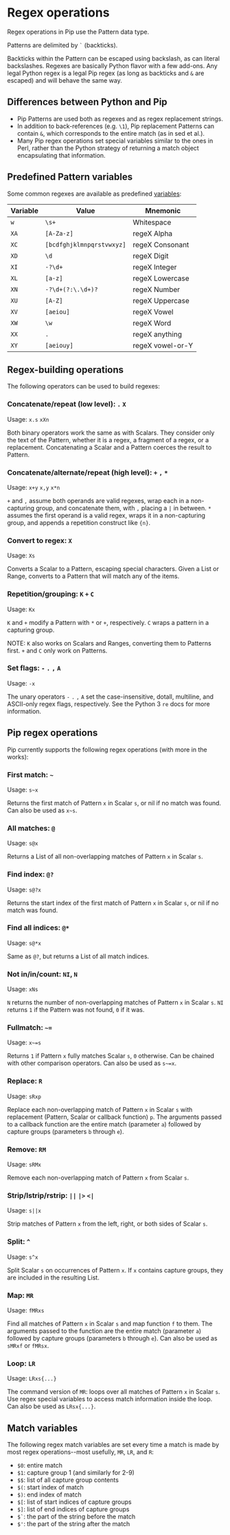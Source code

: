 
# Regex operations

Regex operations in Pip use the Pattern data type.

Patterns are delimited by ``` ` ``` (backticks).

Backticks within the Pattern can be escaped using backslash, as can literal backslashes. Regexes are basically Python flavor with a few add-ons. Any legal Python regex is a legal Pip regex (as long as backticks and `&` are escaped) and will behave the same way.

## Differences between Python and Pip

 - Pip Patterns are used both as regexes and as regex replacement strings.
 - In addition to back-references (e.g. `\1`), Pip replacement Patterns can contain `&`, which corresponds to the entire match (as in sed et al.).
 - Many Pip regex operations set special variables similar to the ones in Perl, rather than the Python strategy of returning a match object encapsulating that information.

## Predefined Pattern variables

Some common regexes are available as predefined [variables](https://github.com/dloscutoff/pip/blob/master/docs/Variables.md):

Variable | Value                     | Mnemonic
-------- | ------------------------- | ----------------
`w`      | `\s+`                     | Whitespace
`XA`     | `[A-Za-z]`                | regeX Alpha
`XC`     | `[bcdfghjklmnpqrstvwxyz]` | regeX Consonant
`XD`     | `\d`                      | regeX Digit
`XI`     | `-?\d+`                   | regeX Integer
`XL`     | `[a-z]`                   | regeX Lowercase
`XN`     | `-?\d+(?:\.\d+)?`         | regeX Number
`XU`     | `[A-Z]`                   | regeX Uppercase
`XV`     | `[aeiou]`                 | regeX Vowel
`XW`     | `\w`                      | regeX Word
`XX`     | `.`                       | regeX anything
`XY`     | `[aeiouy]`                | regeX vowel-or-Y

## Regex-building operations

The following operators can be used to build regexes:

### Concatenate/repeat (low level): `.` `X`

Usage: `x.s` `xXn`

Both binary operators work the same as with Scalars. They consider only the text of the Pattern, whether it is a regex, a fragment of a regex, or a replacement. Concatenating a Scalar and a Pattern coerces the result to Pattern.

### Concatenate/alternate/repeat (high level): `+` `,` `*`

Usage: `x+y` `x,y` `x*n`

`+` and `,` assume both operands are valid regexes, wrap each in a non-capturing group, and concatenate them, with `,` placing a `|` in between. `*` assumes the first operand is a valid regex, wraps it in a non-capturing group, and appends a repetition construct like `{n}`.

### Convert to regex: `X`

Usage: `Xs`

Converts a Scalar to a Pattern, escaping special characters. Given a List or Range, converts to a Pattern that will match any of the items.

### Repetition/grouping: `K` `+` `C`

Usage: `Kx`

`K` and `+` modify a Pattern with `*` or `+`, respectively. `C` wraps a pattern in a capturing group.

NOTE: `K` also works on Scalars and Ranges, converting them to Patterns first. `+` and `C` only work on Patterns.

### Set flags: `-` `.` `,` `A`

Usage: `-x`

The unary operators `-` `.` `,` `A` set the case-insensitive, dotall, multiline, and ASCII-only regex flags, respectively. See the Python 3 `re` docs for more information.
 
## Pip regex operations

Pip currently supports the following regex operations (with more in the works):

### First match: `~`

Usage: `s~x`

Returns the first match of Pattern `x` in Scalar `s`, or nil if no match was found. Can also be used as `x~s`.

### All matches: `@`

Usage: `s@x`

Returns a List of all non-overlapping matches of Pattern `x` in Scalar `s`.

### Find index: `@?`

Usage: `s@?x`

Returns the start index of the first match of Pattern `x` in Scalar `s`, or nil if no match was found.

### Find all indices: `@*`

Usage: `s@*x`

Same as `@?`, but returns a List of all match indices.

### Not in/in/count: `NI`, `N`

Usage: `xNs`

`N` returns the number of non-overlapping matches of Pattern `x` in Scalar `s`. `NI` returns `1` if the Pattern was not found, `0` if it was.

### Fullmatch: `~=`

Usage: `x~=s`

Returns `1` if Pattern `x` fully matches Scalar `s`, `0` otherwise. Can be chained with other comparison operators. Can also be used as `s~=x`.

### Replace: `R`

Usage: `sRxp`

Replace each non-overlapping match of Pattern `x` in Scalar `s` with replacement (Pattern, Scalar or callback function) `p`. The arguments passed to a callback function are the entire match (parameter `a`) followed by capture groups (parameters `b` through `e`).

### Remove: `RM`

Usage: `sRMx`

Remove each non-overlapping match of Pattern `x` from Scalar `s`.

### Strip/lstrip/rstrip: `||` `|>` `<|`

Usage: `s||x`

Strip matches of Pattern `x` from the left, right, or both sides of Scalar `s`.

### Split: `^`

Usage: `s^x`

Split Scalar `s` on occurrences of Pattern `x`. If `x` contains capture groups, they are included in the resulting List.

### Map: `MR`

Usage: `fMRxs`

Find all matches of Pattern `x` in Scalar `s` and map function `f` to them. The arguments passed to the function are the entire match (parameter `a`) followed by capture groups (parameters `b` through `e`). Can also be used as `sMRxf` or `fMRsx`.

### Loop: `LR`

Usage: `LRxs{...}`

The command version of `MR`: loops over all matches of Pattern `x` in Scalar `s`. Use regex special variables to access match information inside the loop. Can also be used as `LRsx{...}`.

## Match variables

The following regex match variables are set every time a match is made by most regex operations--most usefully, `MR`, `LR`, and `R`:

- `$0`: entire match
- `$1`: capture group 1 (and similarly for 2-9)
- `$$`: list of all capture group contents
- `$(`: start index of match
- `$)`: end index of match
- `$[`: list of start indices of capture groups
- `$]`: list of end indices of capture groups
- <code>$`</code>: the part of the string before the match
- `$'`: the part of the string after the match
